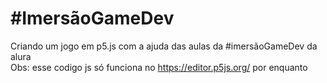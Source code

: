 # #ImersãoGameDev
Criando um jogo em p5.js com a ajuda das aulas da #imersãoGameDev da alura <br>
Obs: esse codigo js só funciona no https://editor.p5js.org/ por enquanto